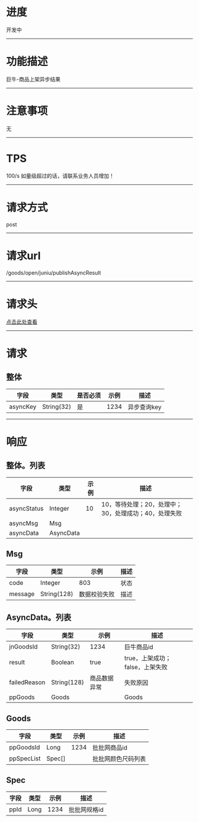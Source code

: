 # 进度
开发中

---

# 功能描述
巨牛-商品上架异步结果

---

# 注意事项
无

---

# TPS
100/s 如量级超过的话，请联系业务人员增加！

---

# 请求方式
post

---

# 请求url
/goods/open/juniu/publishAsyncResult

---

# 请求头
[点击此处查看](../请求头部及签名方式.md)

---

# 请求
## 整体
| 字段            | 类型         |是否必须| 示例                            | 描述                              | 
| -------------- | ------------ | ---- | ------------------------------- | --------------------------------- |
| asyncKey       | String(32)   | 是   | 1234                             | 异步查询key                       |

---

# 响应
## 整体。列表
| 字段            | 类型         | 示例                              | 描述                               | 
| -------------- | ------------ | -------------------------------- | --------------------------------- |
| asyncStatus    | Integer      | 10                               | 10，等待处理；20，处理中；30，处理成功；40，处理失败 |
| asyncMsg       | Msg          |                                  |                                   |
| asyncData      | AsyncData    |                                  |                                   |


## Msg
| 字段            | 类型         | 示例                              | 描述                               | 
| -------------- | ------------ | -------------------------------- | --------------------------------- |
| code           | Integer      | 803                              | 状态                               |
| message        | String(128)  | 数据校验失败                       | 描述                               |


## AsyncData。列表
| 字段            | 类型         | 示例                              | 描述                               | 
| -------------- | ------------ | -------------------------------- | --------------------------------- |
| jnGoodsId      | String(32)   | 1234                             | 巨牛商品id                         |
| result         | Boolean      | true                             | true，上架成功；false，上架失败      |
| failedReason   | String(128)  | 商品数据异常                       | 失败原因                           |
| ppGoods        | Goods        |                                  | Goods                             |


## Goods
| 字段            | 类型         | 示例                              | 描述                               | 
| -------------- | ------------ | -------------------------------- | --------------------------------- |
| ppGoodsId      | Long         | 1234                             | 批批网商品id                       |
| ppSpecList     | Spec[]       |                                  | 批批网颜色尺码列表                   |


## Spec
| 字段            | 类型         | 示例                              | 描述                               | 
| -------------- | ------------ | -------------------------------- | --------------------------------- |
| ppId             | Long         | 1234                             | 批批网规格id                       |
